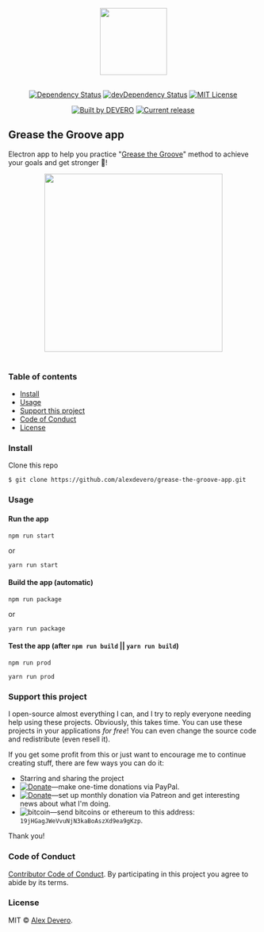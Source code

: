 <p align="center">
  <img src="https://cdn.rawgit.com/alexdevero/grease-the-groove-app/master/src/assets/grease-the-groove-icon.png" width="135" align="center">
  <br>
  <br>
</p>

<p align="center">
  <a href="https://david-dm.org/alexdevero/grease-the-groove-app"><img alt="Dependency Status" src="https://david-dm.org/alexdevero/grease-the-groove-app.svg?style=flat"></a>
  <a href="https://david-dm.org/alexdevero/grease-the-groove-app?type=dev"><img alt="devDependency Status" src="https://david-dm.org/alexdevero/grease-the-groove-app/dev-status.svg?style=flat"></a>
  <a href="http://opensource.org/licenses/MIT"><img alt="MIT License" src="https://img.shields.io/npm/l/express.svg"></a>
</p>

<p align="center">
  <a href="https://alexdevero.com"><img alt="Built by DEVERO" src="https://img.shields.io/badge/built%20by-DEVERO-brightgreen.svg?colorB=d30320"></a>
  <a href="https://github.com/alexdevero/grease-the-groove-app/releases"><img alt="Current release" src="https://img.shields.io/github/release/alexdevero/grease-the-groove-app.svg"></a>
</p>

## Grease the Groove app

Electron app to help you practice "[Grease the Groove]" method to achieve your goals and get stronger 💪!

<p align="center">
  <img src="https://cdn.rawgit.com/alexdevero/grease-the-groove-app/master/docs/grease-the-groove-app.png" width="359">
  <br>
  <br>
</p>

### Table of contents

* [Install](#install)
* [Usage](#usage)
* [Support this project](#support-this-project)
* [Code of Conduct](#code-of-conduct)
* [License](#license)

### Install

Clone this repo
```
$ git clone https://github.com/alexdevero/grease-the-groove-app.git
```

### Usage
#### Run the app

```
npm run start
```
or
```
yarn run start
```

#### Build the app (automatic)

```
npm run package
```
or
```
yarn run package
```

#### Test the app (after `npm run build` || `yarn run build`)
```
npm run prod
```
```
yarn run prod
```

### Support this project

I open-source almost everything I can, and I try to reply everyone needing help using these projects. Obviously,
this takes time. You can use these projects in your applications *for free*! You can even change the source code and redistribute (even resell it).

If you get some profit from this or just want to encourage me to continue creating stuff, there are few ways you can do it:

 - Starring and sharing the project
 - [![Donate](https://img.shields.io/badge/Donate-Paypal-brightgreen.svg?colorB=259cd2)](https://www.paypal.com/cgi-bin/webscr?cmd=_s-xclick&hosted_button_id=YKLGUUB34ASEL)—make one-time donations via PayPal.
 - [![Donate](https://img.shields.io/badge/Donate-Patreon-brightgreen.svg?colorB=f86213)](https://www.patreon.com/alexdevero)—set up monthly donation via Patreon and get interesting news about what I'm doing.
 - <img alt="bitcoin" src="https://img.shields.io/badge/Donate-Bitcoin-brightgreen.svg?colorB=fab915">—send bitcoins or ethereum to this address: `19jHGagJWeVvuNjN3kaBoAszXd9ea9gKzp`.

Thank you!

### Code of Conduct

[Contributor Code of Conduct](code-of-conduct.md). By participating in this project you agree to abide by its terms.

### License

MIT © [Alex Devero](https://alexdevero.com).

<!-- links -->
[Grease the Groove]: https://www.artofmanliness.com/2016/01/20/get-stronger-by-greasing-the-groove/
